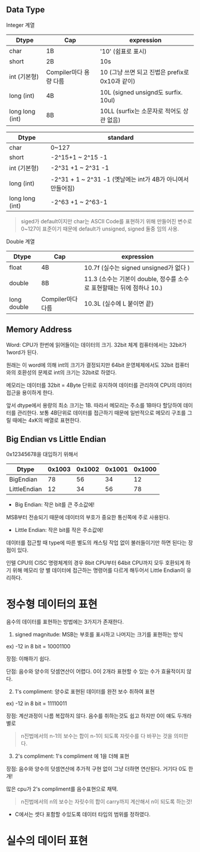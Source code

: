 ## Data Type

Integer 계열

| Dtype      | Cap                    | expression     |
|------------|------------------------|----------------|
| char       | 1B                     |'10' (쉼표로 표시) |
| short      | 2B                     | 10s               |
| int (기본형)| Compiler마다 용량 다름 | 10 (그냥 쓰면 되고 진법은 prefix로 0x10과 같이) |
| long (int) | 4B                     | 10L (signed unsignd도 surfix. 10ul) |
| long long (int) | 8B                | 10LL (surfix는 소문자로 적어도 상관 없음) |


| Dtype      | standard   |
|------------|------------|
| char       | 0~127 |
| short      | -2^15+1 ~ 2^15 -1 |
| int (기본형)| -2^31 +1 ~ 2^31 -1 |
| long (int) | -2^31 + 1 ~ 2^31 -1 (옛날에는 int가 4B가 아니여서 만들어짐) |
| long long (int) | -2^63 +1 ~ 2^63-1  |
>siged가 default이지만 char는 ASCII Code를 표현하기 위해 만들어진 변수로 0~127이 표준이기 때문에 default가 unsigned, signed 둘중 임의 사용.



Double 계열

| Dtype    | Cap       | expression    |
|----------|-----------|---------------|
| float    | 4B        | 10.7f (실수는 signed unsigned가 없다 )  |
| double   | 8B        | 11.3 (소수는 기본이 double, 정수를 소수로 표현할때는 뒤에 점하나 10.) |
| long double | Compiler마다 다름 | 10.3L (실수에 L 붙이면 끝} |


## Memory Address 


Word: CPU가 한번에 읽어들이는 데이터의 크기. 32bit 체계 컴퓨터에서는 32bit가 1word가 된다.

원래는 이 word에 의해 int의 크기가 결정되지만 64bit 운영체제에서도 32bit 컴퓨터와의 호환성의 문제로 int의 크기는 32bit로 하였다.

메모리는 데이터를 32bit = 4Byte 단위로 유지하여 데이터를 관리하여 CPU의 데이터 접근을 용이하게 한다. 

앞서 dtype에서 용량의 최소 크기는 1B. 따라서 메모리는 주소를 1B마다 할당하여 데이터를 관리한다. 보통 4B단위로 데이터를 접근하기 때문에 일반적으로 메모리 구조를 그릴 때에는 4xK의 배열로 표현한다.



## Big Endian vs Little Endian

0x12345678을 대입하기 위해서

| Dtype  |   0x1003 | 0x1002 | 0x1001 | 0x1000 |
|--------|----------|--------|--------|--------|
| BigEndian | 78    | 56     | 34     | 12     |
| LittleEndian | 12 | 34     | 56     |  78    |


* Big Endian: 작은 bit를 큰 주소값에!

MSB부터 전송되기 때문에 데이터의 부호가 중요한 통신쪽에 주로 사용된다.

* Little Endian: 작은 bit를 작은 주소값에!

데이터를 접근할 때 type에 따른 별도의 캐스팅 작업 없이 불러들이기만 하면 된다는 장점이 있다.

인텔 CPU의 CISC 명령체계의 경우 8bit CPU부터 64bit CPU까지 모두 호환되게 하기 위해 메모리 양 별 데이터에 접근하는 명령어를 다르게 해두어서 Little Endian이 유리하다.



# 정수형 데이터의 표현

음수의 데이터를 표현하는 방법에는 3가지가 존재한다.


1) signed magnitude: MSB는 부호를 표시하고 나머지는 크기를 표현하는 방식

ex) -12 in 8 bit =  10001100

장점: 이해하기 쉽다.

단점: 음수와 양수의 덧셈연산이 어렵다. 0이 2개라 표현할 수 있는 수가 효율적이지 않다.


2) 1's compliment: 양수로 표현된 데이터를 완전 보수 취하여 표현

ex) -12 in 8 bit = 11110011

장점: 계산과정이 나름 복잡하지 않다. 음수를 취하는것도 쉽고 하지만 0이 얘도 두개라 별로

> n진법에서의 n-1의 보수는 합이 n-1이 되도록 자릿수를 다 바꾸는 것을 의미한다.


3) 2's compliment: 1's compliment 에 1을 더해 표현

장점: 음수와 양수의 덧셈연산에 추가적 구현 없이 그냥 더하면 연산된다. 거기다 0도 한개!

많은 cpu가 2's compliment를 음수표현으로 채택.
>n진법에서의 n의 보수는 자릿수의 합이 carry까지 계산해서 n이 되도록 하는것!


* C에서는 셋다 포함할 수있도록 데이터 타입의 범위를 정하였다.


# 실수의 데이터 표현

